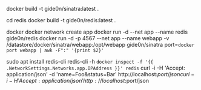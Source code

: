 
 docker build -t gide0n/sinatra:latest .

cd redis
docker build -t gide0n/redis:latest .



docker docker network create app
docker run -d  --net app --name redis gide0n/redis
docker run -d -p 4567 --net app --name webapp -v /datastore/docker/sinatra/webapp:/opt/webapp gide0n/sinatra
port=`docker port webapp | awk -F":" '{print $2}'`


sudo apt install redis-cli
redis-cli -h `docker inspect -f '{{ .NetworkSettings.Networks.app.IPAddress }}' redis`
curl -i -H 'Accept: application/json' -d 'name=Foo&status=Bar' http://localhost:$port/json
curl -i -H 'Accept: application/json' http://localhost:$port/json
